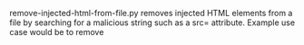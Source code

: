remove-injected-html-from-file.py removes injected HTML elements from a file by searching for a malicious string such as a src= attribute. Example use case would be to remove <script> and <img> tags that link to a malicious website, e.g. <script src="maliciouswebsite.com">

Input a single file like wordpress.sql, the script uses .find() to remove tags by searching desired tag type(s) for a string (e.g. "maliciouswebsite.com"), and then outputs new lines to a new file. By default script outputs 2 additional files containing HTML tags both removed (removedFile) and those of same type not removed (notRemovedFile), allowing for both accuracy and removal volume checking.

Modify the following variables to use this script:
    1. file names
    2. string to search
    3. html tag types (unless searching both script and img tags)
